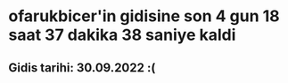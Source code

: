 # ofarukbicer'in gidisine son 4 gun 18 saat 37 dakika 38 saniye kaldi

## Gidis tarihi: 30.09.2022 :(